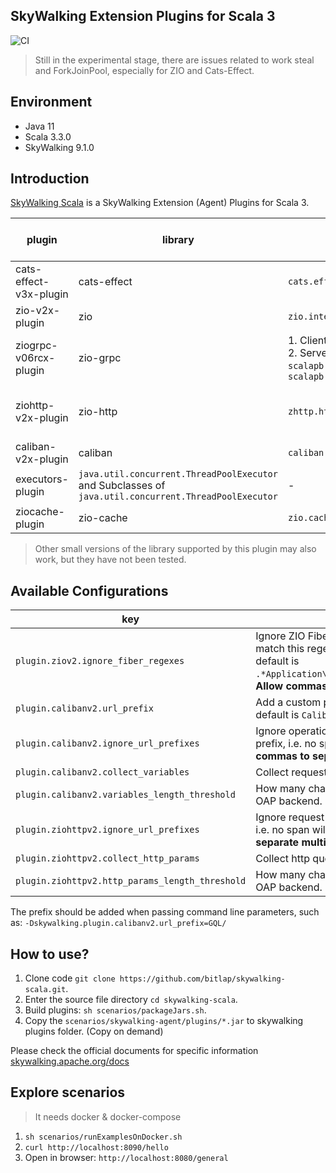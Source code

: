 SkyWalking Extension Plugins for Scala 3
---

![CI][Badge-CI]

[Badge-CI]: https://github.com/bitlap/skywalking-scala/actions/workflows/ScalaCI.yml/badge.svg

> Still in the experimental stage, there are issues related to work steal and ForkJoinPool, especially for ZIO and Cats-Effect.

## Environment

- Java 11
- Scala 3.3.0
- SkyWalking 9.1.0

## Introduction

[SkyWalking Scala](https://github.com/bitlap/skywalking-scala) is a SkyWalking Extension (Agent) Plugins for Scala 3.


| plugin                 | library                                                                                               | Enhance Targets                                                                                                     | maybe support version   | tested version |
|------------------------|-------------------------------------------------------------------------------------------------------|---------------------------------------------------------------------------------------------------------------------|-------------------------|----------------|
| cats-effect-v3x-plugin | cats-effect                                                                                           | `cats.effect.IOFiber`                                                                                               | 3.4.0-RC1 ~ 3.5.x       | 3.4.1          |
| zio-v2x-plugin         | zio                                                                                                   | `zio.internal.FiberRuntime`                                                                                         | 2.0.3 ~ 2.0.x           | 2.0.9,2.0.13   |
| ziogrpc-v06rcx-plugin  | zio-grpc                                                                                              | 1. Client: `scalapb.zio_grpc.ZChannel`<br/> 2. Server: `scalapb.zio_grpc.ServerImpl`, `scalapb.zio_grpc.ServerImpl` | 0.6.0-test6 ~ 0.6.0-RC5 | 0.6.0-RC5      |
| ziohttp-v2x-plugin     | zio-http                                                                                              | `zhttp.http.Http$PartialCollectHttp$`                                                                               | 2.0.0-RC2 ~ 2.0.0-RC11  | 2.0.0-RC10     |
| caliban-v2x-plugin     | caliban                                                                                               | `caliban.GraphQLInterpreter`                                                                                        | 2.0.0 ~ 2.0.2           | 2.0.1          |
| executors-plugin       | `java.util.concurrent.ThreadPoolExecutor` and Subclasses of `java.util.concurrent.ThreadPoolExecutor` | -                                                                                                                   | -                       | -              |
| ziocache-plugin        | zio-cache                                                                                             | `zio.cache.Cache`                                                                                                   | Not Available           | Not Available  |

> Other small versions of the library supported by this plugin may also work, but they have not been tested.

## Available Configurations
| key                                             | description                                                                                                                                                                                    |
|-------------------------------------------------|------------------------------------------------------------------------------------------------------------------------------------------------------------------------------------------------|
| `plugin.ziov2.ignore_fiber_regexes`             | Ignore ZIO Fibers by `FiberId.location` which match this regex, i.e. no span will be created, default is `.*Application\.run.*,.*ZHttpServer\.start.*`. **Allow commas to separate multiple**. |
| `plugin.calibanv2.url_prefix`                   | Add a custom prefix to the graphql operation, default is `Caliban/GraphQL/`.                                                                                                                   |
| `plugin.calibanv2.ignore_url_prefixes`          | Ignore operation names starting with this prefix, i.e. no span will be created. **Allow commas to separate multiple**.                                                                         |
| `plugin.calibanv2.collect_variables`            | Collect request variables.                                                                                                                                                                     |
| `plugin.calibanv2.variables_length_threshold`   | How many characters to keep and send to the OAP backend.                                                                                                                                       |
| `plugin.ziohttpv2.ignore_url_prefixes`          | Ignore request paths starting with this prefix, i.e. no span will be created. **Allow commas to separate multiple**.                                                                           |
| `plugin.ziohttpv2.collect_http_params`          | Collect http query params.                                                                                                                                                                     |
| `plugin.ziohttpv2.http_params_length_threshold` | How many characters to keep and send to the OAP backend.                                                                                                                                       |

The prefix should be added when passing command line parameters, such as: `-Dskywalking.plugin.calibanv2.url_prefix=GQL/`

## How to use?

1. Clone code `git clone https://github.com/bitlap/skywalking-scala.git`.
2. Enter the source file directory `cd skywalking-scala`.
3. Build plugins: `sh scenarios/packageJars.sh`. 
4. Copy the `scenarios/skywalking-agent/plugins/*.jar` to skywalking plugins folder. (Copy on demand)

Please check the official documents for specific information
[skywalking.apache.org/docs](https://skywalking.apache.org/docs/skywalking-java/v8.15.0/en/setup/service-agent/java-agent/readme/)

## Explore scenarios

> It needs docker & docker-compose

1. `sh scenarios/runExamplesOnDocker.sh`
2. `curl http://localhost:8090/hello`
3. Open in browser: `http://localhost:8080/general`
